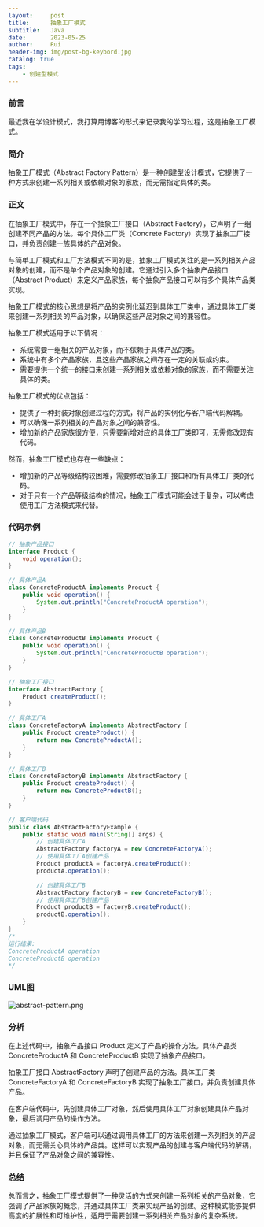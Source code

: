 ```yaml
---
layout:     post
title:      抽象工厂模式
subtitle:   Java
date:       2023-05-25
author:     Rui
header-img: img/post-bg-keybord.jpg
catalog: true
tags:
    - 创建型模式
---
```

### 前言
最近我在学设计模式，我打算用博客的形式来记录我的学习过程，这是抽象工厂模式。
### 简介
抽象工厂模式（Abstract Factory Pattern）是一种创建型设计模式，它提供了一种方式来创建一系列相关或依赖对象的家族，而无需指定具体的类。
### 正文

在抽象工厂模式中，存在一个抽象工厂接口（Abstract Factory），它声明了一组创建不同产品的方法。每个具体工厂类（Concrete Factory）实现了抽象工厂接口，并负责创建一族具体的产品对象。

与简单工厂模式和工厂方法模式不同的是，抽象工厂模式关注的是一系列相关产品对象的创建，而不是单个产品对象的创建。它通过引入多个抽象产品接口（Abstract Product）来定义产品家族，每个抽象产品接口可以有多个具体产品类实现。

抽象工厂模式的核心思想是将产品的实例化延迟到具体工厂类中，通过具体工厂类来创建一系列相关的产品对象，以确保这些产品对象之间的兼容性。

抽象工厂模式适用于以下情况：
- 系统需要一组相关的产品对象，而不依赖于具体产品的类。
- 系统中有多个产品家族，且这些产品家族之间存在一定的关联或约束。
- 需要提供一个统一的接口来创建一系列相关或依赖对象的家族，而不需要关注具体的类。

抽象工厂模式的优点包括：
- 提供了一种封装对象创建过程的方式，将产品的实例化与客户端代码解耦。
- 可以确保一系列相关的产品对象之间的兼容性。
- 增加新的产品家族很方便，只需要新增对应的具体工厂类即可，无需修改现有代码。

然而，抽象工厂模式也存在一些缺点：
- 增加新的产品等级结构较困难，需要修改抽象工厂接口和所有具体工厂类的代码。
- 对于只有一个产品等级结构的情况，抽象工厂模式可能会过于复杂，可以考虑使用工厂方法模式来代替。

### 代码示例
```java
// 抽象产品接口
interface Product {
    void operation();
}

// 具体产品A
class ConcreteProductA implements Product {
    public void operation() {
        System.out.println("ConcreteProductA operation");
    }
}

// 具体产品B
class ConcreteProductB implements Product {
    public void operation() {
        System.out.println("ConcreteProductB operation");
    }
}

// 抽象工厂接口
interface AbstractFactory {
    Product createProduct();
}

// 具体工厂A
class ConcreteFactoryA implements AbstractFactory {
    public Product createProduct() {
        return new ConcreteProductA();
    }
}

// 具体工厂B
class ConcreteFactoryB implements AbstractFactory {
    public Product createProduct() {
        return new ConcreteProductB();
    }
}

// 客户端代码
public class AbstractFactoryExample {
    public static void main(String[] args) {
        // 创建具体工厂A
        AbstractFactory factoryA = new ConcreteFactoryA();
        // 使用具体工厂A创建产品
        Product productA = factoryA.createProduct();
        productA.operation();

        // 创建具体工厂B
        AbstractFactory factoryB = new ConcreteFactoryB();
        // 使用具体工厂B创建产品
        Product productB = factoryB.createProduct();
        productB.operation();
    }
}
/*
运行结果:
ConcreteProductA operation
ConcreteProductB operation
*/

```
### UML图
![abstract-pattern.png](https://i.postimg.cc/VsWnqwd7/abstract-pattern.png)

### 分析
在上述代码中，抽象产品接口 Product 定义了产品的操作方法。具体产品类 ConcreteProductA 和 ConcreteProductB 实现了抽象产品接口。

抽象工厂接口 AbstractFactory 声明了创建产品的方法。具体工厂类 ConcreteFactoryA 和 ConcreteFactoryB 实现了抽象工厂接口，并负责创建具体产品。

在客户端代码中，先创建具体工厂对象，然后使用具体工厂对象创建具体产品对象，最后调用产品的操作方法。

通过抽象工厂模式，客户端可以通过调用具体工厂的方法来创建一系列相关的产品对象，而无需关心具体的产品类。这样可以实现产品的创建与客户端代码的解耦，并且保证了产品对象之间的兼容性。
### 总结
总而言之，抽象工厂模式提供了一种灵活的方式来创建一系列相关的产品对象，它强调了产品家族的概念，并通过具体工厂类来实现产品的创建。这种模式能够提供高度的扩展性和可维护性，适用于需要创建一系列相关产品对象的复杂系统。